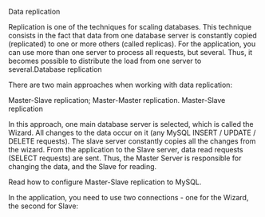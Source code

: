 Data replication

Replication is one of the techniques for scaling databases. This technique consists in the fact that data from one database server is constantly copied (replicated) to one or more others (called replicas). For the application, you can use more than one server to process all requests, but several. Thus, it becomes possible to distribute the load from one server to several.Database replication

There are two main approaches when working with data replication:

Master-Slave replication;
Master-Master replication.
Master-Slave replication

In this approach, one main database server is selected, which is called the Wizard. All changes to the data occur on it (any MySQL INSERT / UPDATE / DELETE requests). The slave server constantly copies all the changes from the wizard. From the application to the Slave server, data read requests (SELECT requests) are sent. Thus, the Master Server is responsible for changing the data, and the Slave for reading. 

Read how to configure Master-Slave replication to MySQL.

In the application, you need to use two connections - one for the Wizard, the second for Slave:

<?
$master = mysql_connect('10.10.0.1', 'root', 'pwd');
$slave = mysql_connect('10.10.0.2', 'root', 'pwd');

# ...
mysql_query('INSERT INTO users ...', $master);

# ...
$q = mysql_query('SELECT * FROM photos ...', $slave);
# We use two connections - for the Wizard and Slave - for writing and reading, respectively

Several Slaves

The advantage of this type of replication is that you can use more than one Slave. Usually, you should use no more than 20 Server Slaves when working with the same Wizard. 

Then from the application you select randomly one of the Slaves for processing requests:

<?
$master = mysql_connect('10.10.0.1', 'root', 'pwd');
$slaves = [
	'10.10.0.2',
	'10.10.0.3',
	'10.10.0.4',
];
$slave = mysql_connect($slaves[array_rand($slaves)], 'root', 'pwd');

# ...
mysql_query('INSERT INTO users ...', $master);

# ...
$q = mysql_query('SELECT * FROM photos ...', $slave);
Replication delay

Asynchronous replication means that the data on the Slave can appear with little delay. Therefore, in sequential operations it is necessary to use the read from the Wizard to get the actual data:

<?
$master = mysql_connect('10.10.0.1', 'root', 'pwd');
$slave = mysql_connect('10.10.0.2', 'root', 'pwd');

# ...
mysql_query('UPDATE users SET age = 25 WHERE id = 7', $master);
$q = mysql_query('SELECT * FROM users WHERE id = 7', $master);

# ...
$q = mysql_query('SELECT * FROM photos ...', $slave);
# When accessing the data to be changed, you must use the Master connection

Failure

If Slave fails, simply switch the entire application to work with the Wizard. After that, restore the replication to Slave and start it again.

If the Master fails, you need to switch all operations (and reads and writes) to the Slave. So he will become a new Master. After restoring the old Wizard, customize the replica on it, and it will become the new Slave.

Reservation

Much more often, Master-Slave replication is used not for scaling, but for redundancy. In this case, the Master Server processes all requests from the application. The slave server works in passive mode. But in the event of a failure of the Master, all operations are switched to the Slave.

Master-Master replication

In this schema, any of the servers can be used for both read and write: 

Read about the configuration of Master-Master replication in MySQL.

When using this type of replication, it is sufficient to select an accidental connection from the available Masters:

<?
$masters = [
	'10.10.0.1',
	'10.10.0.2',
	'10.10.0.3',
];
$master = mysql_connect($masters[array_rand($masters)], 'root', 'pwd');

# ...
mysql_query('INSERT INTO users ...', $master);
# Select a random wizard to process connections

Failure

Potential breakages make Master-Master replication unattractive. The failure of one of the servers almost always leads to the loss of some data. The subsequent recovery is also greatly hampered by the need for manual analysis of the data, which either did not have time to be copied.

Use Master-Master replication only as a last resort. Instead, it is better to use the technique of "manual" replication, described below.

Asynchronous replication

In MySQL, replication works in asynchronous mode. This means that the application does not know how fast the data will appear on the Slave. 

The delay in replication (replication lag) can be either very small or very large. Typically, the increase in latency indicates that the servers do not cope with the current load and they need to be scaled further, for example by techniques of horizontal and vertical shading .

Synchronous mode

Synchronous replication mode will ensure that data is copied to the Slave. 

This will simplify the work in the application, because All read operations can always be sent to the Slave. However, this can significantly reduce the speed of MySQL. Synchronous mode should not be used in Web applications.

"Manual" replication

It should be remembered that replication is not a technology, but a technique. Built-in replication mechanisms can bring unnecessary complications or do not have some necessary function. Some technologies do not have built-in replication at all.

In such cases, you should use an independent implementation of replication. In the simplest case, the application will duplicate all requests to several database servers: 

When writing data, all requests will be sent to several servers. But read operations can be sent to any server. The load will be distributed over all available servers:

<?
$dbs = [
	'10.10.0.1',
	'10.10.0.2'
];

foreach ( $dbs as $db )
{
	$connection = mysql_connect($db, 'root', 'pwd');
	mysql_query('INSERT INTO users ...', $connection);
}


# ...

$connection_read = mysql_connect($dbs[array_rand($dbs)], 'root', 'pwd');
mysql_query('SELECT * FROM users WHERE ...', $connection_read);
# All data modification operations occur on multiple servers, and readings occur on one random

This will allow you to take advantage of replication even if the technology itself does not support it.

Failure

If one of the servers fails in such a scheme, the following should be done:

Exclude the server from the list of used.
Configure Master-Slave replication on the new server using one of the working servers as the Wizard.
When all replication data is synchronized, enable the server back to the list used and stop replication.
The most important

Replication is used more to reserve databases and less for scaling. Master-Slave replication is convenient for distributing read requests to multiple servers. The manual replication approach will take advantage of replication for technologies that do not support it. Often, replication is used in conjunction with shading when solving scaling issues.